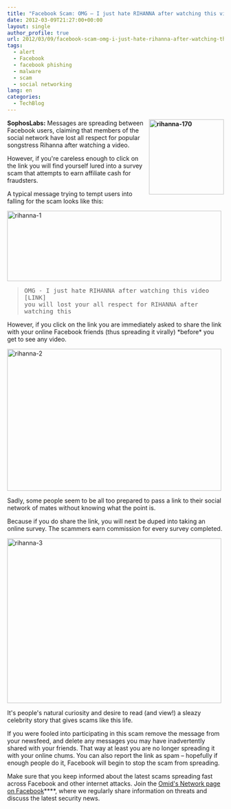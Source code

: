 ```yaml
---
title: "Facebook Scam: OMG – I just hate RIHANNA after watching this video"
date: 2012-03-09T21:27:00+00:00
layout: single
author_profile: true
url: 2012/03/09/facebook-scam-omg-i-just-hate-rihanna-after-watching-this-video/
tags:
  - alert
  - Facebook
  - facebook phishing
  - malware
  - scam
  - social networking
lang: en
categories: 
  - TechBlog
---
```

**[<img title="rihanna-170" border="0" alt="rihanna-170" align="right" src="http://lh6.ggpht.com/-8fh3fkGuqMw/T1puH45YG3I/AAAAAAAAFHI/LrOLnRNBMW8/rihanna-170_thumb.jpg?imgmax=800" width="174" height="174" />](http://lh6.ggpht.com/-PLV4m9yUaGw/T1puEjU9_1I/AAAAAAAAFHA/zs7dp68fsxE/s1600-h/rihanna-170%25255B2%25255D.jpg)SophosLabs:** Messages are spreading between Facebook users, claiming that members of the social network have lost all respect for popular songstress Rihanna after watching a video. 

However, if you're careless enough to click on the link you will find yourself lured into a survey scam that attempts to earn affiliate cash for fraudsters. 

A typical message trying to tempt users into falling for the scam looks like this: 

[<img title="rihanna-1" border="0" alt="rihanna-1" src="http://lh6.ggpht.com/-BDaTsgtM_ac/T1puOrvF4uI/AAAAAAAAFHY/Me7T4gu0Vn8/rihanna-1_thumb%25255B2%25255D.jpg?imgmax=800" width="498" height="163" />](http://lh6.ggpht.com/-gNJSM45VFlE/T1puKroJ6FI/AAAAAAAAFHQ/Z0SvrlL1tgY/s1600-h/rihanna-1%25255B4%25255D.jpg) 

> <tt>OMG - I just hate RIHANNA after watching this video</tt>  
> <tt>[LINK]</tt>  
> <tt>you will lost your all respect for RIHANNA after watching this</tt>

However, if you click on the link you are immediately asked to share the link with your online Facebook friends (thus spreading it virally) \*before\* you get to see any video. 

[<img title="rihanna-2" border="0" alt="rihanna-2" src="http://lh4.ggpht.com/-Eje0p1PH4n4/T1puhLpx1QI/AAAAAAAAFHo/FXRTTTwJoyo/rihanna-2_thumb%25255B2%25255D.jpg?imgmax=800" width="498" height="329" />](http://lh4.ggpht.com/-RYqoD6rphmc/T1puSoCna7I/AAAAAAAAFHg/irk3-AM24xI/s1600-h/rihanna-2%25255B4%25255D.jpg) 

Sadly, some people seem to be all too prepared to pass a link to their social network of mates without knowing what the point is. 

Because if you do share the link, you will next be duped into taking an online survey. The scammers earn commission for every survey completed. 

[<img title="rihanna-3" border="0" alt="rihanna-3" src="http://lh3.ggpht.com/-FkRlDzrxxU0/T1puoH7E_qI/AAAAAAAAFH4/Kox59pa3t_0/rihanna-3_thumb%25255B2%25255D.jpg?imgmax=800" width="498" height="382" />](http://lh5.ggpht.com/-sE9UF_DzSbw/T1pukHuqnAI/AAAAAAAAFHw/TKSZa552lsM/s1600-h/rihanna-3%25255B4%25255D.jpg) 

It's people's natural curiosity and desire to read (and view!) a sleazy celebrity story that gives scams like this life. 

If you were fooled into participating in this scam remove the message from your newsfeed, and delete any messages you may have inadvertently shared with your friends. That way at least you are no longer spreading it with your online chums. You can also report the link as spam – hopefully if enough people do it, Facebook will begin to stop the scam from spreading. 

Make sure that you keep informed about the latest scams spreading fast across Facebook and other internet attacks. Join the <a href="https://www.facebook.com/omidsnetwork/" target="_blank">Omid's Network page on Facebook</a>****, where we regularly share information on threats and discuss the latest security news.